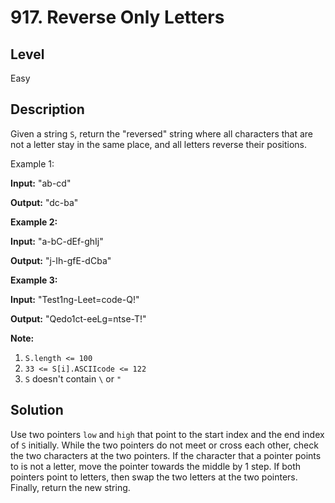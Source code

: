 # 917. Reverse Only Letters
## Level
Easy

## Description
Given a string `S`, return the "reversed" string where all characters that are not a letter stay in the same place, and all letters reverse their positions.

Example 1:

**Input:** "ab-cd"

**Output:** "dc-ba"

**Example 2:**

**Input:** "a-bC-dEf-ghIj"

**Output:** "j-Ih-gfE-dCba"

**Example 3:**

**Input:** "Test1ng-Leet=code-Q!"

**Output:** "Qedo1ct-eeLg=ntse-T!"

**Note:**

1. `S.length <= 100`
2. `33 <= S[i].ASCIIcode <= 122`
3. `S` doesn't contain `\` or `"`

## Solution
Use two pointers `low` and `high` that point to the start index and the end index of `S` initially. While the two pointers do not meet or cross each other, check the two characters at the two pointers. If the character that a pointer points to is not a letter, move the pointer towards the middle by 1 step. If both pointers point to letters, then swap the two letters at the two pointers. Finally, return the new string.

